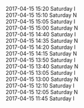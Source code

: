 2017-04-15 15:20 Saturday  I  
2017-04-15 15:10 Saturday  N  
2017-04-15 15:05 Saturday  I  
2017-04-15 15:00 Saturday  N  
2017-04-15 14:40 Saturday  I  
2017-04-15 14:35 Saturday  N  
2017-04-15 14:20 Saturday  I  
2017-04-15 14:15 Saturday  N  
2017-04-15 13:50 Saturday  I  
2017-04-15 13:40 Saturday  N  
2017-04-15 13:05 Saturday  I  
2017-04-15 13:00 Saturday  N  
2017-04-15 12:10 Saturday  I  
2017-04-15 12:05 Saturday  N  
2017-04-15 11:45 Saturday  I  
